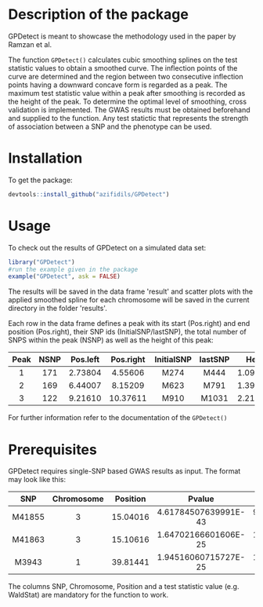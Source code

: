 # Description of the package

GPDetect is meant to showcase the methodology used in the paper by Ramzan et al.

The function `GPDetect()` calculates cubic smoothing splines on the test statistic values to obtain a smoothed curve. The inflection points of the curve are determined and the region between two consecutive inflection points having a downward concave form is regarded as a peak. The maximum test statistic value within a peak after smoothing is recorded as the height of the peak. To determine the optimal level of smoothing, cross validation is implemented. The GWAS results must be obtained beforehand and supplied to the function. Any test statictic that represents the strength of association between a SNP and the phenotype can be used.

# Installation

To get the package:

```R
devtools::install_github("azifidils/GPDetect")
```

# Usage

To check out the results of GPDetect on a simulated data set:

```R
library("GPDetect")
#run the example given in the package
example("GPDetect", ask = FALSE)
```

The results will be saved in the data frame 'result' and scatter plots with the applied smoothed spline for each chromosome will be saved in the current directory in the folder 'results'.

Each row in the data frame defines a peak with its start (Pos.right) and end position (Pos.right), their SNP ids (InitialSNP/lastSNP), the total number of SNPS within the peak (NSNP) as well as the height of this peak:

| Peak  | NSNP  | Pos.left  | Pos.right | InitialSNP    | lastSNP   |  Height   | Chr   |
|:-----:|:-----:|:---------:|:---------:|:-------------:|:---------:|:---------:|:-----:|
| 1     | 171   | 2.73804   | 4.55606   | M274          | M444      | 1.0982116 | 1     |
| 2     | 169   | 6.44007   | 8.15209   | M623          | M791      | 1.3910353 | 1     |
| 3     | 122   | 9.21610   | 10.37611  | M910          | M1031     | 2.2179283 | 1     |

For further information refer to the documentation of the `GPDetect()`

# Prerequisites

GPDetect requires single-SNP based GWAS results as input. The format may look like this:

| SNP       | Chromosome    | Position  | Pvalue    | Qvalue | N    | NullLogLike   | AltLogLike    | SNPWeight | SNPWeightSE   | OddsRatio | WaldStat  | NullLogDelta  | NullGeneticVar    | NullResidualVar   | NullBias  |
|:---------:|:-------------:|:---------:|:---------:|:------:|:----:|:-------------:|:-------------:|:---------:|:-------------:|:---------:|:---------:| :------------:|:-----------------:|:-----------------:|:---------:| 
| M41855    | 3             | 15.04016  | 4.61784507639991E-43 | 9.23569015279983E-38 | 5000 | -18084.0632491666 | -17991.0043438445 | -2.0212977536 | 0.1455316896 | 0.0446536889 | 192.9058702374 | 0.1113069532 | 42.0518232423 | 47.0029185959 | 27.9081213446 |
|M41863 | 3 | 15.10616 | 1.64702166601606E-25 | 1.29677373810485E-20 | 5000 | -18084.0632491666 | -18031.0279927869 | -1.5211844846 | 0.1449217496 | 0.0844246696 | 110.1784446639 | 0.1113069532 | 42.0518232423 | 47.0029185959 | 27.9081213446 |
M3943 | 1 | 39.81441 | 1.94516060715727E-25 | 1.29677373810485E-20 | 5000 | -18084.0632491666 | -18031.0901319964 | -1.5621555522 | 0.1490531951 | 0.0998462992 | 109.841378134 | 0.1113069532 | 42.0518232423 | 47.0029185959 | 27.9081213446 |

The columns SNP, Chromosome, Position and a test statistic value (e.g. WaldStat) are mandatory for the function to work.
